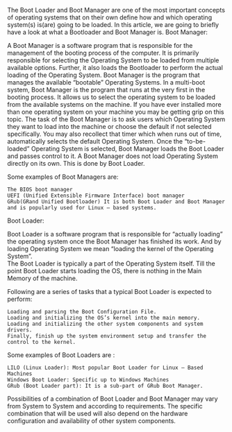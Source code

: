 The Boot Loader and Boot Manager are one of the most important concepts of operating systems that on their own define how and which operating system(s) is(are) going to be loaded. 
In this article, we are going to briefly have a look at what a Bootloader and  Boot Manager is.
Boot Manager:

A Boot Manager is a software program that is responsible for the management of the booting process of the computer. It is primarily responsible for selecting the Operating System to be loaded from multiple available options. Further, it also loads the Bootloader to perform the actual loading of the Operating System.
Boot Manager is the program that manages the available “bootable” Operating Systems. 
In a multi-boot system, Boot Manager is the program that runs at the very first in the booting process. 
It allows us to select the operating system to be loaded from the available systems on the machine. 
If you have ever installed more than one operating system on your machine you may be getting grip on this topic. 
The task of the Boot Manager is to ask users which Operating System they want to load into the machine or choose the default if not selected specifically. 
You may also recollect that timer which when runs out of time, automatically selects the default Operating System. Once the “to-be-loaded” Operating System is selected, Boot Manager loads the Boot Loader and passes control to it. 
A Boot Manager does not load Operating System directly on its own. This is done by Boot Loader.

Some examples of Boot Managers are:

    The BIOS boot manager
    UEFI (Unified Extensible Firmware Interface) boot manager
    GRub(GRand Unified Bootloader) It is both Boot Loader and Boot Manager and is popularly used for Linux – based systems.


Boot Loader: 

Boot Loader is a software program that is responsible for “actually loading” the operating system once the Boot Manager has finished its work.
And by loading Operating System we mean “loading the kernel of the Operating System”.  
The Boot Loader is typically a part of the Operating System itself. Till the point Boot Loader starts loading the OS, there is nothing in the Main Memory of the machine.

Following are a series of tasks that a typical Boot Loader is expected to perform:

    Loading and parsing the Boot Configuration File.
    Loading and initializing the OS’s kernel into the main memory.
    Loading and initializing the other system components and system drivers.
    Finally, finish up the system environment setup and transfer the control to the kernel.

Some examples of Boot Loaders are :

    LILO (Linux Loader): Most popular Boot Loader for Linux – Based Machines
    Windows Boot Loader: Specific up to Windows Machines
    GRub (Boot Loader part): It is a sub-part of GRub Boot Manager.

Possibilities of a combination of Boot Loader and Boot Manager may vary from System to System and according to requirements. 
The specific combination that will be used will also depend on the hardware configuration and availability of other system components.
